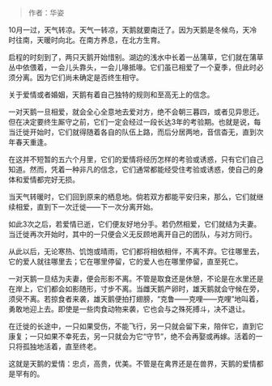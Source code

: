 > 作者：华姿

10月一过，天气转凉。天气一转凉，天鹅就要南迁了。因为天鹅是冬候鸟，天冷时往南，天暖时向北。在南方养息，在北方生育。

启程的时刻到了，两只天鹅开始惜别。湖边的浅水中长着一丛蒲草，它们就在蒲草丛中依偎着，一会儿头靠头，一会儿喙抵喙。它们虽已相爱了一个夏季，但此时必须分离。因为它们尚未确定是否终生相守。

关于爱情或者婚姻，天鹅有着自己独特的规则和至高无上的信念。

一对天鹅一旦相爱，就会全心全意地去爱对方，绝不会朝三暮四，或者见异思迁。但在决定要终生厮守之前，它们一定会经过一段长达3年的考验期。也就是说，每当迁徙开始时，它们就得随着各自的队伍上路，而后分居两地，音信杳无，直到次年春天重逢。

在这并不短暂的五六个月里，它们的爱情将经历怎样的考验或诱惑，只有它们自己知道。然而，凭着一种非凡的信念，它们通常都能经受住考验或诱惑，使自己的身体和爱情都完好无损。

当天气转暖时，它们回到原来的栖息地。倘若双方都能平安归来，那么，它们就继续相爱，直到下一次迁徙——下一次分离开始。

如此3次之后，若爱情已逝，它们便友好地分手。若仍然相爱，它们就结为夫妻。当迁徙再次开始时，其中的一只便会义无反顾地离开自己的团队，与对方同行。

从此以后，无论寒热、饥饱或晴雨，它们都将相依相伴，不离不弃。它往哪里去，它的爱人就往哪里去；它在哪里停留，它的爱人也在哪里停留，直至死亡。

一对天鹅一旦结为夫妻，便会形影不离。不管是取食还是休憩，不论是在水里还是在岸上，它们都会如影随形，寸步不离。当雌天鹅产卵时，雄天鹅就会守候在旁，须臾不离。若掠食者来袭，雄天鹅便拍打翅膀，“克鲁——克哩——克哩”地叫着，勇敢地迎上去。即使是一些肉食动物来袭，它也会与之殊死搏斗，决不退让。

在迁徙的长途中，一只如果受伤，不能飞行，另一只就会留下来，陪伴它，直到它康复；一只如果不幸死去，另一只就会为它“守节”，绝不会再娶或再嫁。活着的一只将孤独地活着，直至终老。

这就是天鹅的爱情：忠贞，高贵，优美。不管是在禽界还是在兽界，天鹅的爱情都是罕有的。